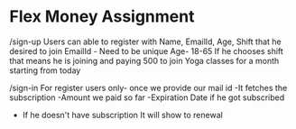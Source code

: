 # Flex Money Assignment

/sign-up 
Users can able to register with Name, EmailId, Age, Shift that he desired to join
  EmailId - Need to be unique
  Age- 18-65
  If he chooses shift that means he is joining and paying 500 to join Yoga classes for a month starting from today
  
/sign-in
  For register users only- once we provide our mail id 
   -It fetches the subscription 
   -Amount we paid so far
   -Expiration Date if he got subscribed
   - If he doesn't have subscription It will show to renewal
   
  
